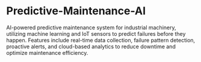 # Predictive-Maintenance-AI
AI-powered predictive maintenance system for industrial machinery, utilizing machine learning and IoT sensors to predict failures before they happen. Features include real-time data collection, failure pattern detection, proactive alerts, and cloud-based analytics to reduce downtime and optimize maintenance efficiency.
